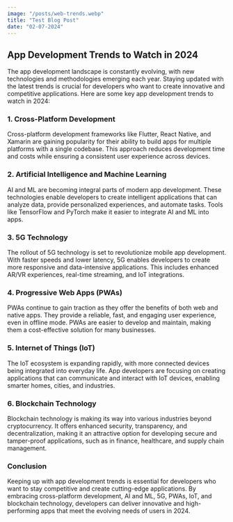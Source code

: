 ```yaml
---
image: "/posts/web-trends.webp"
title: "Test Blog Post"
date: "02-07-2024"
---
```


## App Development Trends to Watch in 2024

The app development landscape is constantly evolving, with new technologies and methodologies emerging each year. Staying updated with the latest trends is crucial for developers who want to create innovative and competitive applications. Here are some key app development trends to watch in 2024:

### 1. **Cross-Platform Development**

Cross-platform development frameworks like Flutter, React Native, and Xamarin are gaining popularity for their ability to build apps for multiple platforms with a single codebase. This approach reduces development time and costs while ensuring a consistent user experience across devices.

### 2. **Artificial Intelligence and Machine Learning**

AI and ML are becoming integral parts of modern app development. These technologies enable developers to create intelligent applications that can analyze data, provide personalized experiences, and automate tasks. Tools like TensorFlow and PyTorch make it easier to integrate AI and ML into apps.

### 3. **5G Technology**

The rollout of 5G technology is set to revolutionize mobile app development. With faster speeds and lower latency, 5G enables developers to create more responsive and data-intensive applications. This includes enhanced AR/VR experiences, real-time streaming, and IoT integrations.

### 4. **Progressive Web Apps (PWAs)**

PWAs continue to gain traction as they offer the benefits of both web and native apps. They provide a reliable, fast, and engaging user experience, even in offline mode. PWAs are easier to develop and maintain, making them a cost-effective solution for many businesses.

### 5. **Internet of Things (IoT)**

The IoT ecosystem is expanding rapidly, with more connected devices being integrated into everyday life. App developers are focusing on creating applications that can communicate and interact with IoT devices, enabling smarter homes, cities, and industries.

### 6. **Blockchain Technology**

Blockchain technology is making its way into various industries beyond cryptocurrency. It offers enhanced security, transparency, and decentralization, making it an attractive option for developing secure and tamper-proof applications, such as in finance, healthcare, and supply chain management.

### Conclusion

Keeping up with app development trends is essential for developers who want to stay competitive and create cutting-edge applications. By embracing cross-platform development, AI and ML, 5G, PWAs, IoT, and blockchain technology, developers can deliver innovative and high-performing apps that meet the evolving needs of users in 2024.
